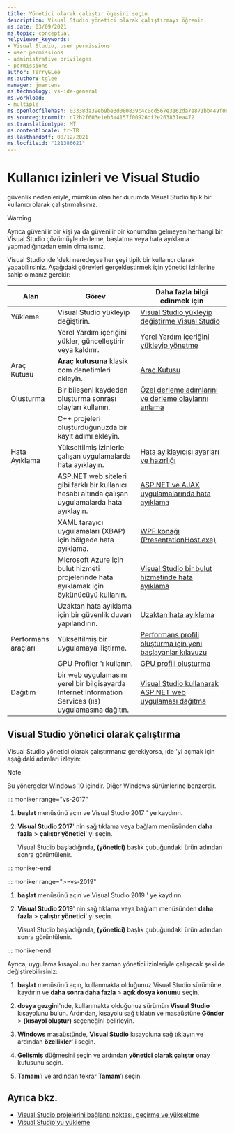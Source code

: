 ```yaml
---
title: Yönetici olarak çalıştır ögesini seçin
description: Visual Studio yönetici olarak çalıştırmayı öğrenin.
ms.date: 03/09/2021
ms.topic: conceptual
helpviewer_keywords:
- Visual Studio, user permissions
- user permissions
- administrative privileges
- permissions
author: TerryGLee
ms.author: tglee
manager: jmartens
ms.technology: vs-ide-general
ms.workload:
- multiple
ms.openlocfilehash: 03338da39eb9be3d080839c4c0cd567e3162da7e871bb449f08242c49eed6f5a
ms.sourcegitcommit: c72b2f603e1eb3a4157f00926df2e263831ea472
ms.translationtype: MT
ms.contentlocale: tr-TR
ms.lasthandoff: 08/12/2021
ms.locfileid: "121386621"
---
```

# <a name="user-permissions-and-visual-studio"></a>Kullanıcı izinleri ve Visual Studio

güvenlik nedenleriyle, mümkün olan her durumda Visual Studio tipik bir kullanıcı olarak çalıştırmalısınız.

> [!WARNING]
> Ayrıca güvenilir bir kişi ya da güvenilir bir konumdan gelmeyen herhangi bir Visual Studio çözümüyle derleme, başlatma veya hata ayıklama yapmadığınızdan emin olmalısınız.

Visual Studio ıde 'deki neredeyse her şeyi tipik bir kullanıcı olarak yapabilirsiniz. Aşağıdaki görevleri gerçekleştirmek için yönetici izinlerine sahip olmanız gerekir:

|Alan|Görev|Daha fazla bilgi edinmek için|
|----------|----------| - |
|Yükleme|Visual Studio yükleyip değiştirin.|[Visual Studio yükleyip](../install/install-visual-studio.md) [değiştirme Visual Studio](../install/modify-visual-studio.md)|
||Yerel Yardım içeriğini yükler, güncelleştirir veya kaldırır.|[Yerel Yardım içeriğini yükleyip yönetme](../help-viewer/install-manage-local-content.md)|
|Araç Kutusu|**Araç kutusuna** klasik com denetimleri ekleyin.|[Araç Kutusu](../ide/reference/toolbox.md)|
|Oluşturma|Bir bileşeni kaydeden oluşturma sonrası olayları kullanın.|[Özel derleme adımlarını ve derleme olaylarını anlama](/cpp/build/understanding-custom-build-steps-and-build-events)|
||C++ projeleri oluşturduğunuzda bir kayıt adımı ekleyin.||
|Hata Ayıklama|Yükseltilmiş izinlerle çalışan uygulamalarda hata ayıklayın.|[Hata ayıklayıcısı ayarları ve hazırlığı](../debugger/debugger-settings-and-preparation.md)|
||ASP.NET web siteleri gibi farklı bir kullanıcı hesabı altında çalışan uygulamalarda hata ayıklayın.|[ASP.NET ve AJAX uygulamalarında hata ayıklama](../debugger/how-to-enable-debugging-for-aspnet-applications.md)|
||XAML tarayıcı uygulamaları (XBAP) için bölgede hata ayıklama.|[WPF konağı (PresentationHost.exe)](/dotnet/framework/wpf/app-development/wpf-host-presentationhost-exe)|
||Microsoft Azure için bulut hizmeti projelerinde hata ayıklamak için öykünücüyü kullanın.|[Visual Studio bir bulut hizmetinde hata ayıklama](/azure/vs-azure-tools-debug-cloud-services-virtual-machines)|
||Uzaktan hata ayıklama için bir güvenlik duvarı yapılandırın.|[Uzaktan hata ayıklama](../debugger/remote-debugging.md)|
|Performans araçları|Yükseltilmiş bir uygulamaya iliştirme.|[Performans profili oluşturma için yeni başlayanlar kılavuzu](../profiling/beginners-guide-to-performance-profiling.md)|
||GPU Profiler 'ı kullanın.|[GPU profili oluşturma](../profiling/gpu-usage.md)|
|Dağıtım|bir web uygulamasını yerel bir bilgisayarda Internet Information Services (ııs) uygulamasına dağıtın.|[Visual Studio kullanarak ASP.NET web uygulaması dağıtma](/aspnet/web-forms/overview/older-versions-getting-started/deployment-to-a-hosting-provider/)|

## <a name="run-visual-studio-as-an-administrator"></a>Visual Studio yönetici olarak çalıştırma

Visual Studio yönetici olarak çalıştırmanız gerekiyorsa, ıde 'yi açmak için aşağıdaki adımları izleyin:

> [!NOTE]
> Bu yönergeler Windows 10 içindir. Diğer Windows sürümlerine benzerdir.

::: moniker range="vs-2017"

1. **başlat** menüsünü açın ve Visual Studio 2017 ' ye kaydırın.

1. **Visual Studio 2017**' nin sağ tıklama veya bağlam menüsünden **daha fazla** > **çalıştır yönetici**' yi seçin.

   Visual Studio başladığında, **(yönetici)** başlık çubuğundaki ürün adından sonra görüntülenir.

::: moniker-end

::: moniker range=">=vs-2019"

1. **başlat** menüsünü açın ve Visual Studio 2019 ' ye kaydırın.

1. **Visual Studio 2019**' nin sağ tıklama veya bağlam menüsünden **daha fazla** > **çalıştır yönetici**' yi seçin.

   Visual Studio başladığında, **(yönetici)** başlık çubuğundaki ürün adından sonra görüntülenir.

::: moniker-end

Ayrıca, uygulama kısayolunu her zaman yönetici izinleriyle çalışacak şekilde değiştirebilirsiniz:

1. **başlat** menüsünü açın, kullanmakta olduğunuz Visual Studio sürümüne kaydırın ve **daha sonra daha fazla**  >  **açık dosya konumu** seçin.

1. **dosya gezgini**'nde, kullanmakta olduğunuz sürümün **Visual Studio** kısayolunu bulun. Ardından, kısayolu sağ tıklatın ve masaüstüne **Gönder**  >  **(kısayol oluştur)** seçeneğini belirleyin.

1. **Windows** masaüstünde, **Visual Studio** kısayoluna sağ tıklayın ve ardından **özellikler**' i seçin.

1. **Gelişmiş** düğmesini seçin ve ardından **yönetici olarak çalıştır** onay kutusunu seçin.

1. **Tamam**’ı ve ardından tekrar **Tamam**’ı seçin.

## <a name="see-also"></a>Ayrıca bkz.

- [Visual Studio projelerini bağlantı noktası, geçirme ve yükseltme](../porting/port-migrate-and-upgrade-visual-studio-projects.md)
- [Visual Studio'yu yükleme](../install/install-visual-studio.md)
